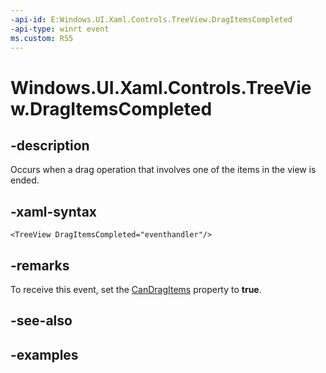 ```yaml
---
-api-id: E:Windows.UI.Xaml.Controls.TreeView.DragItemsCompleted
-api-type: winrt event
ms.custom: RS5
---
```


<!-- Event syntax.
public event TypedEventHandler DragItemsCompleted<TreeView, TreeViewDragItemsCompletedEventArgs>
-->

# Windows.UI.Xaml.Controls.TreeView.DragItemsCompleted

## -description

Occurs when a drag operation that involves one of the items in the view is ended.

## -xaml-syntax

```xaml
<TreeView DragItemsCompleted="eventhandler"/>
```

## -remarks

To receive this event, set the [CanDragItems](treeview_candragitems) property to **true**.

## -see-also

## -examples

